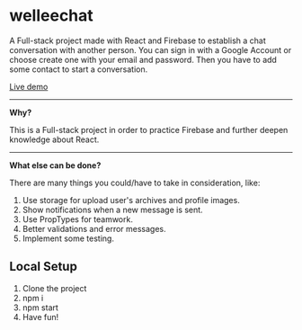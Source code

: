 # welleechat

A Full-stack project made with React and Firebase to establish a chat conversation with another person. You can sign in with a Google Account or choose create one with your email and password. Then you have to add some contact to start a conversation.

[Live demo](https://chatapp-f1350.web.app/)

___

**Why?**

This is a Full-stack project in order to practice Firebase and further deepen knowledge about React.

___

**What else can be done?**

There are many things you could/have to take in consideration, like:

1. Use storage for upload user's archives and profile images.
2. Show notifications when a new message is sent.
3. Use PropTypes for teamwork.
4. Better validations and error messages.
5. Implement some testing.

Local Setup
------
1. Clone the project
2. npm i
3. npm start
4. Have fun!
